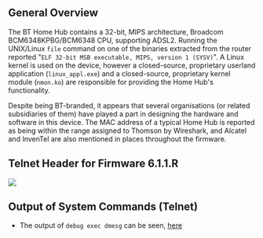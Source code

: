 ## General Overview ##

The BT Home Hub contains a 32-bit, MIPS architecture, Broadcom BCM6348KPBG/BCM6348 CPU, supporting ADSL2. Running the UNIX/Linux `file` command on one of the binaries extracted from the router reported "`ELF 32-bit MSB executable, MIPS, version 1 (SYSV)`". A Linux kernel is used on the device, however a closed-source, proprietary userland application (`linux_appl.exe`) and a closed-source, proprietary kernel module (`nmon.ko`) are responsible for providing the Home Hub's functionality.

Despite being BT-branded, it appears that several organisations (or related subsidiaries of them) have played a part in designing the hardware and software in this device. The MAC address of a typical Home Hub is reported as being within the range assigned to Thomson by Wireshark, and Alcatel and InvenTel are also mentioned in places throughout the firmware.

## Telnet Header for Firmware 6.1.1.R ##
<img src='http://understand.googlecode.com/svn/wiki/HubHeader.png' />

## Output of System Commands (Telnet) ##
  * The output of `debug exec dmesg` can be seen, [here](http://understand.googlecode.com/svn/wiki/BTHomeHub-debug-exec-dmesg.txt)